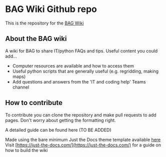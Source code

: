 # BAG Wiki Github repo
This is the repository for the [BAG Wiki](https://bjsilver.github.io/bag_wiki/)

## About the BAG wiki
A wiki for BAG to share IT/python FAQs and tips. Useful content you could add...
- Computer resources are available and how to access them
- Useful python scripts that are generally useful (e.g. regridding, making maps)
- Add questions and answers from the 'IT and coding help' Teams channel

## How to contribute

To contribute you can clone the repository and make pull requests to add pages. Don't worry about getting the formatting right.

A detailed guide can be found here (TO BE ADDED)


Made using the bare minimum Just the Docs theme template available [here](https://github.com/just-the-docs/just-the-docs-template/tree/main)
Visit [https://just-the-docs.com/](https://just-the-docs.com/) for a guide on how to build the wiki
